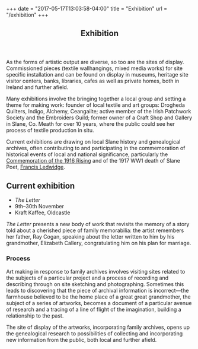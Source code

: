 +++
date = "2017-05-17T13:03:58-04:00"
title = "Exhibition"
url = "/exhibition"
+++
<!-- main content -->
<article>
  <header class="c-section-header"> 
    <h1 class="c-section-header__headline">Exhibition</h1>
  </header>
  <section id="intro"> 
    <p>As the forms of artistic output are diverse, so too are the sites of display. Commissioned pieces (textile wallhangings, mixed media works) for site specific installation and can be found on display in museums, heritage site visitor centers, banks, libraries, cafes as well as private homes, both in Ireland and further afield.</p>
    <p>Many exhibitions involve the bringing together a local group and setting a theme for making work: founder of local textile and art groups: Drogheda Quilters, Indigo, Alchemy, Ceangailte; active member of the Irish Patchwork Society and the Embroiders Guild; former owner of a Craft Shop and Gallery in Slane, Co. Meath for over 10 years, where the public could see her process of textile production in situ.</p>
    <p>Current exhibitions are drawing on local Slane history and genealogical archives, often contributing to and participating in the commemoration of historical events of local and national significance, particularly the <a href="https://en.wikipedia.org/wiki/Centenary_of_the_Easter_RisingCentenary"> Commemoration of the 1916 Rising</a> and of the 1917 WW1 death of Slane Poet, <a href="http://www.francisledwidge.com/">Francis Ledwidge</a>.</p>
  </section>
  <section id="current">
    <h2>Current exhibition</h2>
    <ul class="c-event-meta">
      <li><cite>The Letter</cite></li>
      <li><time datetime="2018-11-09"></time>9th<time datetime="PT4H">–</time><time datetime="2018-11-30">30th November</time></li>
      <li>Kraft Kaffee, Oldcastle</li> <!-- (open daily Tuesday - Saturday, 10am – 5pm. -->
    </ul> 
    <p><cite>The Letter</cite> presents a new body of work that revisits the memory of a story told about a cherished piece of family memorabilia: the artist remembers her father, Ray Cogan, speaking about the letter written to him by his grandmother, Elizabeth Callery, congratulating him on his plan for marriage. <!-- (mm-slane exhibition letter artwork. jpg) --></p>
    <h3>Process</h3>
    <!-- deprecated 
    <p> 
    Research into other archives has provided material for experiments in technique and visual composition that imagine the life and times of a mother of fourteen children at the turn of the century, who originally came from Oldcastle.  
    This has involved activities such as making a quick sketch of the farmhouse in Ballinacree, outside Oldcastle, believed to have been the birthplace of Lizzie Callery, and subsequently proven not to be the case. Had the artist not assumed this to be the case, she would not have created a series of pieces based on the peeling paint interior that she found inside the derelict house.
    -->
    </p>
   <p><!-- <strong>to synthesise: </strong> -->
    Art making in response to family archives involves visiting sites related to the subjects of a particular project and a process of recording and describing through on site sketching and photographing. Sometimes this leads to  discovering that the piece of archival information is incorrect—the farmhouse believed to be the home place of a great great grandmother, the subject of a series of artworks, becomes a document of a particular avenue of research and a tracing of a line of flight of the imagination, building a relationship to the past.</p> 
    <p>The site of display of the artworks, incorporating family archives, opens up the genealogical research to possibilities of collecting and incorporating new information from the public, both local and further afield.</p>
  </section>
</article>
<!-- new raw to synthesise 
!! intro 
* As the forms of artistic output are diverse, so too are the sites of display. Commissioned pieces (textile wallhangings, mixed media works) are designed for site specific installation and can be found on display in museums, heritage site visitor centers, banks, libraries, cafes as well as private homes, both in Ireland and further afield. 
* Many exhibitions involve bringing a group together and setting a theme for making work: founder member of the Drogheda Quilters, Indigo, Alchemy, Ceangailte; active member of the Irish Patchwork Society and the Embroiders Guild; former owner of a Craft Shop and Gallery in Slane, Co. Meath for over 10 years, where the public could see her process of textile production in situ.
* Current exhibitions draw on local history and genealogical archives (currently Chairperson of Slane Historical Society)often contributing to and participating in the commemoration of historical events of local and national significance particularly the Commemoration of the 1916 Rising and of the 1917 WW1 death of Slane Poet, Francis Ledwidge. 
!! current exhibition
'The Letter', 
Touring exhibition 
9th - 30th November 
Kraft Kaffee, Oldcastle 
December 
Bookmarket Cafe, Kells
* The letter represents the creation of a new body of work that revisits the memory of a story told about a cherished piece of family memorabilia: the artist remembers her father speaking about the letter written to him by his grandmother, congratulating him on his plan for marriage. Research into other archives provides material for experiments in technique and visual composition that imagine the life and times of the mother of fourteen children at the turn of the century, who originally came from Oldcastle. The centerpiece of the exhibition displays a particular textile based technique that the artist has developed for transferring family archive photographs onto net fabric.
!! process
* The process of art making using family archives involves researching sites related to the subjects of a particular project and describing the visit to those sites by making quick sketches and taking photos. On occasion, it is later discovered that the piece of archival information is incorrect –– the farmhouse believed to be the home place of a great great grandmother, the subject of a series of artworks, becomes a document of a particular avenue of research and a tracing of a line of flight of the imagination, building a relationship to the past.    
* The site of display of the artworks, incorporating family archives, opens the genealogical research to the possibilities of collecting new information from the public, both locally based and from further afield.
-->

